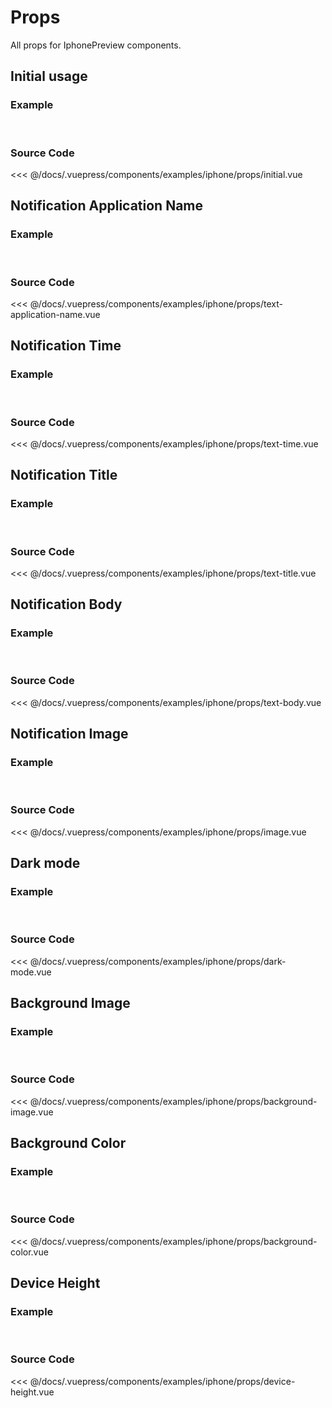 # Props

All props for IphonePreview components.

## Initial usage

### Example
<br>

<Demo componentName="examples/iphone/props/initial" />

### Source Code

<SourceCode>

<<< @/docs/.vuepress/components/examples/iphone/props/initial.vue

</SourceCode>


## Notification Application Name

### Example

<br>

<Demo componentName="examples/iphone/props/text-application-name" />

### Source Code

<SourceCode>

<<< @/docs/.vuepress/components/examples/iphone/props/text-application-name.vue

</SourceCode>


## Notification Time

### Example

<br>

<Demo componentName="examples/iphone/props/text-time" />

### Source Code

<SourceCode>

<<< @/docs/.vuepress/components/examples/iphone/props/text-time.vue

</SourceCode>


## Notification Title

### Example

<br>

<Demo componentName="examples/iphone/props/text-title" />

### Source Code

<SourceCode>

<<< @/docs/.vuepress/components/examples/iphone/props/text-title.vue

</SourceCode>


## Notification Body

### Example

<br>

<Demo componentName="examples/iphone/props/text-body" />

### Source Code

<SourceCode>

<<< @/docs/.vuepress/components/examples/iphone/props/text-body.vue

</SourceCode>


## Notification Image

### Example

<br>

<Demo componentName="examples/iphone/props/image" />

### Source Code

<SourceCode>

<<< @/docs/.vuepress/components/examples/iphone/props/image.vue

</SourceCode>


## Dark mode

### Example

<br>

<Demo componentName="examples/iphone/props/dark-mode" />

### Source Code

<SourceCode>

<<< @/docs/.vuepress/components/examples/iphone/props/dark-mode.vue

</SourceCode>


## Background Image

### Example

<br>

<Demo componentName="examples/iphone/props/background-image" />

### Source Code

<SourceCode>

<<< @/docs/.vuepress/components/examples/iphone/props/background-image.vue

</SourceCode>


## Background Color

### Example

<br>

<Demo componentName="examples/iphone/props/background-color" />

### Source Code

<SourceCode>

<<< @/docs/.vuepress/components/examples/iphone/props/background-color.vue

</SourceCode>


## Device Height

### Example

<br>

<Demo componentName="examples/iphone/props/device-height" />

### Source Code

<SourceCode>

<<< @/docs/.vuepress/components/examples/iphone/props/device-height.vue

</SourceCode>

